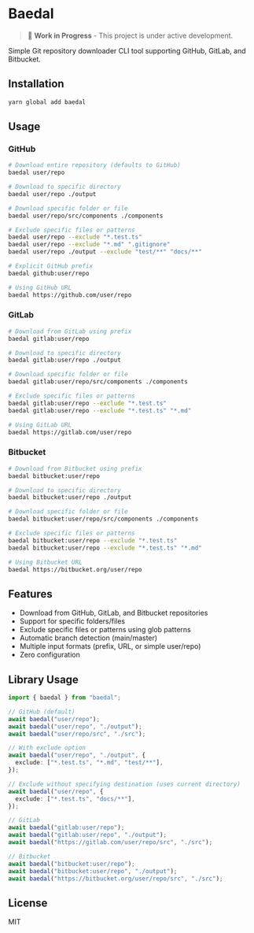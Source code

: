 # Baedal

> 🚧 **Work in Progress** - This project is under active development.

Simple Git repository downloader CLI tool supporting GitHub, GitLab, and Bitbucket.

## Installation

```bash
yarn global add baedal
```

## Usage

### GitHub

```bash
# Download entire repository (defaults to GitHub)
baedal user/repo

# Download to specific directory
baedal user/repo ./output

# Download specific folder or file
baedal user/repo/src/components ./components

# Exclude specific files or patterns
baedal user/repo --exclude "*.test.ts"
baedal user/repo --exclude "*.md" ".gitignore"
baedal user/repo ./output --exclude "test/**" "docs/**"

# Explicit GitHub prefix
baedal github:user/repo

# Using GitHub URL
baedal https://github.com/user/repo
```

### GitLab

```bash
# Download from GitLab using prefix
baedal gitlab:user/repo

# Download to specific directory
baedal gitlab:user/repo ./output

# Download specific folder or file
baedal gitlab:user/repo/src/components ./components

# Exclude specific files or patterns
baedal gitlab:user/repo --exclude "*.test.ts"
baedal gitlab:user/repo --exclude "*.test.ts" "*.md"

# Using GitLab URL
baedal https://gitlab.com/user/repo
```

### Bitbucket

```bash
# Download from Bitbucket using prefix
baedal bitbucket:user/repo

# Download to specific directory
baedal bitbucket:user/repo ./output

# Download specific folder or file
baedal bitbucket:user/repo/src/components ./components

# Exclude specific files or patterns
baedal bitbucket:user/repo --exclude "*.test.ts"
baedal bitbucket:user/repo --exclude "*.test.ts" "*.md"

# Using Bitbucket URL
baedal https://bitbucket.org/user/repo
```

## Features

- Download from GitHub, GitLab, and Bitbucket repositories
- Support for specific folders/files
- Exclude specific files or patterns using glob patterns
- Automatic branch detection (main/master)
- Multiple input formats (prefix, URL, or simple user/repo)
- Zero configuration

## Library Usage

```typescript
import { baedal } from "baedal";

// GitHub (default)
await baedal("user/repo");
await baedal("user/repo", "./output");
await baedal("user/repo/src", "./src");

// With exclude option
await baedal("user/repo", "./output", {
  exclude: ["*.test.ts", "*.md", "test/**"],
});

// Exclude without specifying destination (uses current directory)
await baedal("user/repo", {
  exclude: ["*.test.ts", "docs/**"],
});

// GitLab
await baedal("gitlab:user/repo");
await baedal("gitlab:user/repo", "./output");
await baedal("https://gitlab.com/user/repo/src", "./src");

// Bitbucket
await baedal("bitbucket:user/repo");
await baedal("bitbucket:user/repo", "./output");
await baedal("https://bitbucket.org/user/repo/src", "./src");
```

## License

MIT
